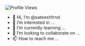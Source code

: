 ![Profile Views](https://komarev.com/ghpvc/?username=sateeshfrnd&label=Profile+Views&color=blueviolet)


- 👋 Hi, I’m @sateeshfrnd
- 👀 I’m interested in ...
- 🌱 I’m currently learning ...
- 💞️ I’m looking to collaborate on ...
- 📫 How to reach me ...

<!---
sateeshfrnd/sateeshfrnd is a ✨ special ✨ repository because its `README.md` (this file) appears on your GitHub profile.
You can click the Preview link to take a look at your changes.
--->

